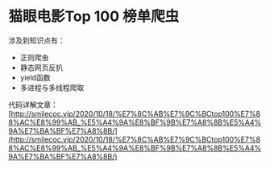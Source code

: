 # 猫眼电影Top 100 榜单爬虫

涉及到知识点有：
* 正则爬虫
* 静态网页反扒
* yield函数
* 多进程与多线程爬取

代码详解文章：
[http://smilecoc.vip/2020/10/18/%E7%8C%AB%E7%9C%BCtop100%E7%88%AC%E8%99%AB_%E5%A4%9A%E8%BF%9B%E7%A8%8B%E5%A4%9A%E7%BA%BF%E7%A8%8B/](http://smilecoc.vip/2020/10/18/%E7%8C%AB%E7%9C%BCtop100%E7%88%AC%E8%99%AB_%E5%A4%9A%E8%BF%9B%E7%A8%8B%E5%A4%9A%E7%BA%BF%E7%A8%8B/)

